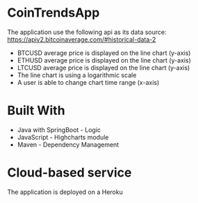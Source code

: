 # CoinTrendsApp
The application use the following api as its data source: 
https://apiv2.bitcoinaverage.com/#historical-data-2

- BTCUSD average price is displayed on the line chart (y-axis)
- ETHUSD average price is displayed on the line chart (y-axis)
- LTCUSD average price is displayed on the line chart (y-axis)
- The line chart is using a logarithmic scale
- A user is able to change chart time range (x-axis)

# Built With
- Java with SpringBoot - Logic
- JavaScript - Highcharts module
- Maven - Dependency Management

# Cloud-based service
The application is deployed on a Heroku
